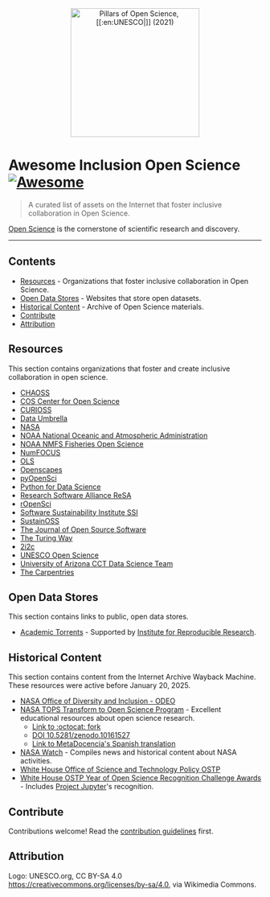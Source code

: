 <div align=center><a title="UNESCO.org, CC BY-SA 4.0 &lt;https://creativecommons.org/licenses/by-sa/4.0&gt;, via Wikimedia Commons" href="https://commons.wikimedia.org/wiki/File:UNESCO-Open_science-pillars-en.png"><img width="256" alt="Pillars of Open Science, [[:en:UNESCO|]] (2021)" src="https://upload.wikimedia.org/wikipedia/commons/thumb/d/d8/UNESCO-Open_science-pillars-en.png/256px-UNESCO-Open_science-pillars-en.png?20230407113230"></a></div>

# Awesome Inclusion Open Science [![Awesome](https://awesome.re/badge.svg)](https://awesome.re)

> A curated list of assets on the Internet that foster inclusive collaboration in Open Science.

[Open Science](https://en.wikipedia.org/wiki/Open_science) is the cornerstone of scientific research and discovery.

---

## Contents

- [Resources](#resources) - Organizations that foster inclusive collaboration in Open Science.
- [Open Data Stores](#open-data-stores) - Websites that store open datasets.
- [Historical Content](#historical-content) - Archive of Open Science materials.
- [Contribute](#contribute)
- [Attribution](#attribution)

## Resources

This section contains organizations that foster and create inclusive collaboration in open science.

- [CHAOSS](https://chaoss.community)
- [COS Center for Open Science](https://www.cos.io/)
- [CURIOSS](https://curioss.org)
- [Data Umbrella](https://www.dataumbrella.org/)
- [NASA](https://https://science.nasa.gov/)
- [NOAA National Oceanic and Atmospheric Administration](https://www.noaa.gov/)
- [NOAA NMFS Fisheries Open Science](https://nmfs-opensci.github.io/)
- [NumFOCUS](https://numfocus.org/)
- [OLS](https://we-are-ols.org/)
- [Openscapes](https://openscapes.org/)
- [pyOpenSci](https://pyopensci.org)
- [Python for Data Science](https://www.python4data.science/)
- [Research Software Alliance ReSA](https://www.researchsoft.org/)
- [rOpenSci](https://ropensci.org/)
- [Software Sustainability Institute SSI](https://www.software.ac.uk/)
- [SustainOSS](https://sustainoss.org)
- [The Journal of Open Source Software](https://joss.theoj.org/)
- [The Turing Way](https://book.the-turing-way.org/)
- [2i2c](https://2i2c.org/)
- [UNESCO Open Science](https://www.unesco.org/en/open-science)
- [University of Arizona CCT Data Science Team](https://datascience.cct.arizona.edu/)
- [The Carpentries](https://carpentries.org/)

## Open Data Stores

This section contains links to public, open data stores.

- [Academic Torrents](https://academictorrents.com/) - Supported by [Institute for Reproducible Research](https://reproducibilityinstitute.org/w/).

## Historical Content

This section contains content from the Internet Archive Wayback Machine. These resources were active before January 20, 2025.

- [NASA Office of Diversity and Inclusion - ODEO](https://web.archive.org/web/20241203234804/https://www.nasa.gov/odeo/)
- [NASA TOPS Transform to Open Science Program](https://web.archive.org/web/20250117225447/https://science.nasa.gov/open-science/tops/) - Excellent educational resources about open science research.
  - [Link to :octocat: fork](https://github.com/willingc/Transform-to-Open-Science)
  - [DOI 10.5281/zenodo.10161527][2]
  - [Link to MetaDocencia's Spanish translation](https://github.com/MetaDocencia/NASA_TOPS-OS101)
- [NASA Watch](https://nasawatch.com/) - Compiles news and historical content about NASA activities.
- [White House Office of Science and Technology Policy OSTP](https://web.archive.org/web/20250116060814/https://www.whitehouse.gov/ostp/)
- [White House OSTP Year of Open Science Recognition Challenge Awards](https://web.archive.org/web/20250116062759/https://www.whitehouse.gov/ostp/news-updates/2024/03/21/white-house-office-of-science-technology-policy-announces-year-of-open-science-recognition-challenge-winners/) - Includes [Project Jupyter](https://jupyter.org)'s recognition.

## Contribute

Contributions welcome! Read the [contribution guidelines][1] first.

## Attribution

Logo: UNESCO.org, CC BY-SA 4.0 <https://creativecommons.org/licenses/by-sa/4.0>, via Wikimedia Commons.

[1]: contributing.md
[2]: https://doi.org/10.5281/zenodo.10161527
